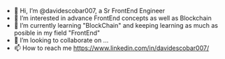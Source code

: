 - 👋 Hi, I’m @davidescobar007, a Sr FrontEnd Engineer
- 👀 I’m interested in advance FrontEnd concepts as well as Blockchain
- 🌱 I’m currently learning "BlockChain" and keeping learning as much as posible in my field "FrontEnd"
- 💞️ I’m looking to collaborate on ...
- 📫 How to reach me https://www.linkedin.com/in/davidescobar007/

<!---
davidescobar007/davidescobar007 is a ✨ special ✨ repository because its `README.md` (this file) appears on your GitHub profile.
You can click the Preview link to take a look at your changes.
--->
